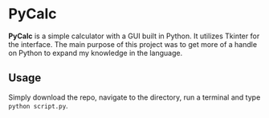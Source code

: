 # PyCalc
 **PyCalc** is a simple calculator with a GUI built in Python. It utilizes Tkinter for the interface. The main purpose of this project was to get more of a handle on Python to expand my knowledge in the language.

 ## Usage
 Simply download the repo, navigate to the directory, run a terminal and type `python script.py`.